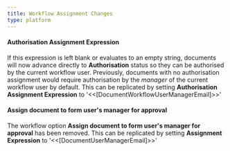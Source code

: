 ```yaml
---
title: Workflow Assignment Changes
type: platform
---
```


#### Authorisation Assignment Expression

If this expression is left blank or evaluates to an empty string, documents will now advance directly to **Authorisation** status so they can be authorised by the current workflow user. Previously, documents with no authorisation assignment would require authorisation by the *manager* of the current workflow user by default. This can be replicated by setting **Authorisation Assignment Expression** to &apos;&lt;&lt;[DocumentWorkflowUserManagerEmail]&gt;&gt;&apos;

#### Assign document to form user's manager for approval

The workflow option **Assign document to form user's manager for approval** has been removed. This can be replicated by setting **Assignment Expression** to &apos;&lt;&lt;[DocumentUserManagerEmail]&gt;&gt;&apos;